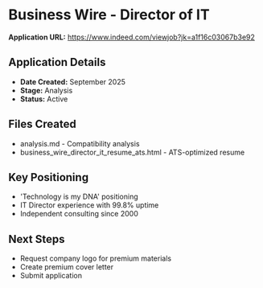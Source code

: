 # Business Wire - Director of IT

**Application URL:** https://www.indeed.com/viewjob?jk=a1f16c03067b3e92

## Application Details
- **Date Created:** September 2025
- **Stage:** Analysis
- **Status:** Active

## Files Created
- analysis.md - Compatibility analysis
- business_wire_director_it_resume_ats.html - ATS-optimized resume

## Key Positioning
- 'Technology is my DNA' positioning
- IT Director experience with 99.8% uptime
- Independent consulting since 2000

## Next Steps
- Request company logo for premium materials
- Create premium cover letter
- Submit application
